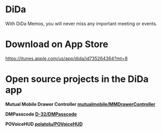 # DiDa
With DiDa Memos, you will never miss any important meeting or events.

# Download on App Store
https://itunes.apple.com/us/app/dida/id735264364?mt=8

# Open source projects in the DiDa app
<b>Mutual Mobile Drawer Controller<b> [mutualmobile/MMDrawerController](https://github.com/mutualmobile/MMDrawerController)

<b>DMPasscode</b> [D-32/DMPasscode](https://github.com/D-32/DMPasscode)

<b>POVoiceHUD</b> [polatolu/POVoiceHUD](https://github.com/polatolu/POVoiceHUD)
